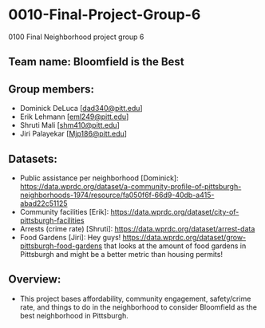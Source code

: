 # 0010-Final-Project-Group-6
0100 Final Neighborhood project group 6

## Team name: Bloomfield is the Best

## Group members:
- Dominick DeLuca [dad340@pitt.edu]
- Erik Lehmann [eml249@pitt.edu]
- Shruti Mali [shm410@pitt.edu]
- Jiri Palayekar [Mjp186@pitt.edu]

## Datasets:
- Public assistance per neighborhood [Dominick]: https://data.wprdc.org/dataset/a-community-profile-of-pittsburgh-neighborhoods-1974/resource/fa050f6f-66d9-40db-a415-abad22c51125
- Community facilities [Erik]: https://data.wprdc.org/dataset/city-of-pittsburgh-facilities
- Arrests (crime rate) [Shruti]: https://data.wprdc.org/dataset/arrest-data
- Food Gardens [Jiri]: Hey guys! https://data.wprdc.org/dataset/grow-pittsburgh-food-gardens that looks at the amount of food gardens in Pittsburgh and might be a better metric than housing permits!

## Overview:
- This project bases affordability, community engagement, safety/crime rate, and things to do in the neighborhood to consider Bloomfield as the best neighborhood in Pittsburgh.
